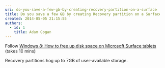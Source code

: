 ```yaml
---
uri: do-you-save-a-few-gb-by-creating-recovery-partition-on-a-surface
title: Do you save a few GB by creating Recovery partition on a Surface?
created: 2014-05-05 21:15:55
authors:
  - id: 1
    title: Adam Cogan
---
```





<span class='intro'> <p>
   <span class="s1">​Follow 
      <a href="http&#58;//www.networkworld.com/article/2164909/windows/windows-8--how-to-free-up-disk-space-on-microsoft-surface-tablets.html">
         Windows 8&#58; How to free up disk space on Microsoft Surface tablets​</a></span> (takes 10 mins)​​<br></p> </span>

<p>​Recovery partitions hog up to 7GB of user-available storage.​<br></p>


